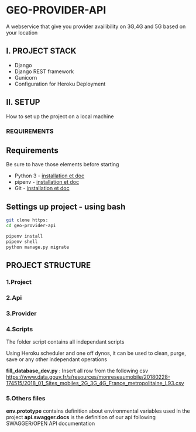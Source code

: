 # GEO-PROVIDER-API

A webservice that give you provider availibility on 3G,4G and 5G based on your location

## I. PROJECT STACK

- Django
- Django REST framework
- Gunicorn
- Configuration for Heroku Deployment

## II. SETUP

How to set up the project on a local machine

### REQUIREMENTS

## Requirements

Be sure to have those elements before starting

- Python 3 - [installation et doc](https://wiki.python.org/moin/BeginnersGuide)
- pipenv - [installation et doc](https://virtualenv.pypa.io/en/latest/)
- Git - [installation et doc](https://git-scm.com/book/en/v2/Getting-Started-Installing-Git)

## Settings up project - using bash

```bash
git clone https:
cd geo-provider-api
```

```bash
pipenv install
pipenv shell
python manage.py migrate
```

## PROJECT STRUCTURE

### 1.Project

### 2.Api

### 3.Provider

### 4.Scripts

The folder script contains all independant scripts

Using Heroku scheduler and one off dynos, it can be used to clean, purge, save or any other independant operations

**fill_database_dev.py** : Insert all row from the following csv https://www.data.gouv.fr/s/resources/monreseaumobile/20180228-174515/2018_01_Sites_mobiles_2G_3G_4G_France_metropolitaine_L93.csv

### 5.Others files

**env.prototype** contains definition about environmental variables used in the project
**api.swagger.docs** is the definition of our api following SWAGGER/OPEN API documentation
